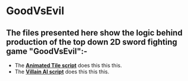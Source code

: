 # GoodVsEvil
## The files presented here show the logic behind production of the top down 2D sword fighting game "GoodVsEvil":-

* The [**Animated Tile script**](Assets/Scripts/AnimatedTile.cs) does this this this.
* The [**Villain AI script**](Assets/Scripts/Villain/VillainAI.cs) does this this this.
